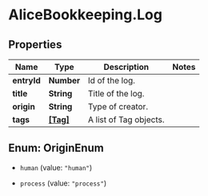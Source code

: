 # AliceBookkeeping.Log

## Properties

Name | Type | Description | Notes
------------ | ------------- | ------------- | -------------
**entryId** | **Number** | Id of the log. | 
**title** | **String** | Title of the log. | 
**origin** | **String** | Type of creator. | 
**tags** | [**[Tag]**](Tag.md) | A list of Tag objects. | 



## Enum: OriginEnum


* `human` (value: `"human"`)

* `process` (value: `"process"`)




